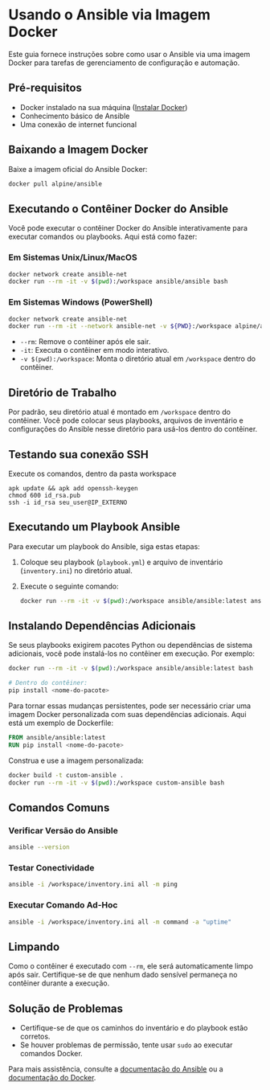 # Usando o Ansible via Imagem Docker

Este guia fornece instruções sobre como usar o Ansible via uma imagem Docker para tarefas de gerenciamento de configuração e automação.

## Pré-requisitos

- Docker instalado na sua máquina ([Instalar Docker](https://docs.docker.com/get-docker/))
- Conhecimento básico de Ansible
- Uma conexão de internet funcional

## Baixando a Imagem Docker

Baixe a imagem oficial do Ansible Docker:

```bash
docker pull alpine/ansible
```

## Executando o Contêiner Docker do Ansible

Você pode executar o contêiner Docker do Ansible interativamente para executar comandos ou playbooks. Aqui está como fazer:

### Em Sistemas Unix/Linux/MacOS

```bash
docker network create ansible-net
docker run --rm -it -v $(pwd):/workspace ansible/ansible bash
```

### Em Sistemas Windows (PowerShell)

```bash
docker network create ansible-net
docker run --rm -it --network ansible-net -v ${PWD}:/workspace alpine/ansible bash 
```

- `--rm`: Remove o contêiner após ele sair.
- `-it`: Executa o contêiner em modo interativo.
- `-v $(pwd):/workspace`: Monta o diretório atual em `/workspace` dentro do contêiner.

## Diretório de Trabalho

Por padrão, seu diretório atual é montado em `/workspace` dentro do contêiner. Você pode colocar seus playbooks, arquivos de inventário e configurações do Ansible nesse diretório para usá-los dentro do contêiner.

## Testando sua conexão SSH
Execute os comandos, dentro da pasta workspace


```
apk update && apk add openssh-keygen
chmod 600 id_rsa.pub
ssh -i id_rsa seu_user@IP_EXTERNO
```
## Executando um Playbook Ansible

Para executar um playbook do Ansible, siga estas etapas:

1. Coloque seu playbook (`playbook.yml`) e arquivo de inventário (`inventory.ini`) no diretório atual.
2. Execute o seguinte comando:

   ```bash
   docker run --rm -it -v $(pwd):/workspace ansible/ansible:latest ansible-playbook -i /workspace/inventory.ini /workspace/playbook.yml
   ```

## Instalando Dependências Adicionais

Se seus playbooks exigirem pacotes Python ou dependências de sistema adicionais, você pode instalá-los no contêiner em execução. Por exemplo:

```bash
docker run --rm -it -v $(pwd):/workspace ansible/ansible:latest bash

# Dentro do contêiner:
pip install <nome-do-pacote>
```

Para tornar essas mudanças persistentes, pode ser necessário criar uma imagem Docker personalizada com suas dependências adicionais. Aqui está um exemplo de Dockerfile:

```Dockerfile
FROM ansible/ansible:latest
RUN pip install <nome-do-pacote>
```

Construa e use a imagem personalizada:

```bash
docker build -t custom-ansible .
docker run --rm -it -v $(pwd):/workspace custom-ansible bash
```

## Comandos Comuns

### Verificar Versão do Ansible

```bash
ansible --version
```

### Testar Conectividade

```bash
ansible -i /workspace/inventory.ini all -m ping
```

### Executar Comando Ad-Hoc

```bash
ansible -i /workspace/inventory.ini all -m command -a "uptime"
```

## Limpando

Como o contêiner é executado com `--rm`, ele será automaticamente limpo após sair. Certifique-se de que nenhum dado sensível permaneça no contêiner durante a execução.

## Solução de Problemas

- Certifique-se de que os caminhos do inventário e do playbook estão corretos.
- Se houver problemas de permissão, tente usar `sudo` ao executar comandos Docker.

Para mais assistência, consulte a [documentação do Ansible](https://docs.ansible.com/) ou a [documentação do Docker](https://docs.docker.com/).
